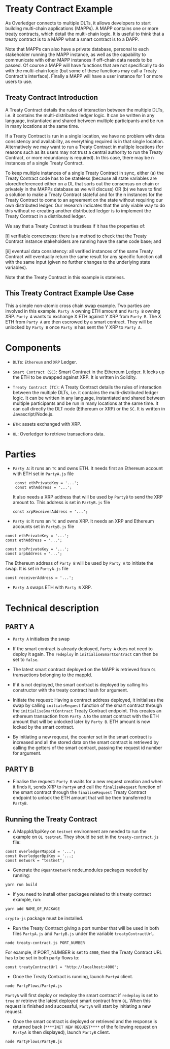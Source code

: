 # Treaty Contract Example

As Overledger connects to multiple DLTs, it allows developers to start building multi-chain applications (MAPPs). A MAPP contains one or more treaty contracts, which detail the multi-chain logic. It is useful to think that a treaty contract is to a MAPP what a smart contract is to a DAPP. 

Note that MAPPs can also have a private database, personal to each stakeholder running the MAPP instance, as well as the capability to communicate with other MAPP instances if off-chain data needs to be passed. Of course a MAPP will have functions that are not specifically to do with the multi-chain logic (but some of these functions may call a Treaty Contract's interface). Finally a MAPP will have a user instance for 1 or more users to use.


## Treaty Contract Introduction

A Treaty Contract details the rules of interaction between the multiple DLTs, i.e. it contains the multi-distributed ledger logic. It can be written in any language, instantiated and shared between multiple participants and be run in many locations at the same time.

If a Treaty Contract is run in a single location, we have no problem with data consistency and availability, as everything required is in that single location. Alternatively we may want to run a Treaty Contract in multiple locations (for reasons such as its users may not trust a central authority to run the Treaty Contract, or more redundancy is required). In this case, there may be n instances of a single Treaty Contract. 

To keep multiple instances of a single Treaty Contract in sync, either (a) the Treaty Contract code has to be stateless (because all state variables are stored/referenced either on a DL that sorts out the consensus on chain or privately in the MAPPs database as we will discuss) OR (b) we have to find a solution to make a Treaty Contract stateful and for the n instances for the Treaty Contract to come to an agreement on the state without requiring our own distributed ledger. Our research indicates that the only viable way to do this without re-creating another distributed ledger is to implement the Treaty Contract in a distributed ledger.

We say that a Treaty Contract is trustless if it has the properties of:

[i] verifiable correctness: there is a method to check that the Treaty Contract instance stakeholders are running have the same code base; and

[ii] eventual data consistency: all verified instances of the same Treaty Contract will eventually return the same result for any specific function call with the same input (given no further changes to the underlying state variables).

Note that the Treaty Contract in this example is stateless.

## This Treaty Contract Example Use Case

This a simple non-atomic cross chain swap example.
Two parties are involved in this example. `Party A` owning ETH amount and `Party B` owning XRP. `Party A` wants to exchange X ETH against Y XRP from `Party B`. The X ETH from `Party A` are then escrowed by a smart contract. They will be unlocked by `Party B` once `Party B` has sent the Y XRP to `Party A`.


# Components

* `DLT`s: `Ethereum` and `XRP` Ledger.

* `Smart Contract (SC)`: Smart Contract in the Ethereum Ledger. It locks up the ETH to be swapped against XRP. It is written in Solidity.

* `Treaty Contract (TC)`: A Treaty Contract details the rules of interaction between the multiple DLTs, i.e. it contains the multi-distributed ledger logic. It can be written in any language, instantiated and shared between multiple participants and be run in many locations at the same time. It can call directly the DLT node (Ethereum or XRP) or the `SC`. It is written in Javascript/Node.js.

* `ETH`: assets exchanged with XRP.

* `OL`: Overledger to retrieve transactions data.

# Parties

* `Party A`: it runs an `TC` and owns ETH. It needs first an Ethereum account with ETH set in `PartyA.js` file

   ```
    const ethPrivateKey = '...';
    const ethAddress = '...';
    ```
    It also needs a XRP address that will be used by `PartyB` to send the XRP amount to. This address is set in `PartyB.js` file

    ```
    const xrpReceiverAddress = '...';
    ```


* `Party B`: it runs an `TC` and owns XRP. It needs an XRP and Ethereum accounts set in `PartyB.js` file 

```
const ethPrivateKey = '...';
const ethAddress = '...';
```

```
const xrpPrivateKey = '...';
const xrpAddress = '...';
```

The Ethereum address of `Party B` will be used by `Party A` to initiate the swap. It is set in `PartyA.js` file

```
const receiverAddress = '...';
```


* `Party A` swaps ETH with `Party B` XRP.


# Technical description

## PARTY A

* `Party A` initialises the swap 

* If the smart contract is already deployed, `Party A` does not need to deploy it again. The `redeploy` in `initialiseSmartContract` can then be set to `false`.

* The latest smart contract deployed on the MAPP is retrieved from `OL` transactions belonging to the mappId.

* If it is not deployed, the smart contract is deployed by calling his constructor with the treaty contract hash for argument.

* Initiate the request: Having a contract address deployed, it initialises the swap by calling `initiateRequest` function of the smart contract through the `initialiseSmartContract` Treaty Contract endpoint.
 This creates an ethereum transaction from `Party A` to the smart contract with the ETH amount that will be unlocked later by `Party B`. ETH amount is now locked by the smart contract.
 * By initiating a new request, the counter set in the smart contract is increased and all the stored data on the smart contract is retrieved by calling the getters of the smart contract, passing the request id number for argument.

## PARTY B

* Finalise the request: `Party B` waits for a new request creation and when it finds it, sends XRP to `PartyA` and call the `finaliseRequest` function of the smart contract through the `finaliseRequest` Treaty Contract endpoint to unlock the ETH amount that will be then transferred to `PartyB`.



## Running the Treaty Contract

* A MappId/bpiKey on `testnet` environment are needed to run the example on `OL testnet`. They should be set in the `treaty-contract.js` file:

```
const overledgerMappId = '...';
const OverledgerBpiKey = '...;
const network = "testnet";
```

* Generate the `@quantnetwork` node_modules packages needed by running:

``` 
yarn run build

```

* If you need to install other packages related to this treaty contract example, run:

```
yarn add NAME_OF_PACKAGE

```
`crypto-js` package must be installed.

* Run the Treaty Contract giving a port number that will be used in both files `PartyA.js` and `PartyB.js` under the variable `treatyContractUrl`.

 ```
 node treaty-contract.js PORT_NUMBER
 ```

For example, if PORT_NUMBER is set to `4000`, then the Treaty Contract URL has to be set in both party flows to:

```
const treatyContractUrl = "http://localhost:4000";
``` 

* Once the Treaty Contract is running, launch `PartyA` client. 

```
node PartyFlows/PartyA.js
```

 `PartyA` will first deploy or redeploy the smart contract if `redeploy` is set to `true` or retrieve the latest deployed smart contract from `OL`. When this request is finished and successful, `PartyA` will start by initiating a new request.

 * Once the smart contract is deployed or retrieved and the response is returned back (`****INIT NEW REQUEST****` of the following request on `PartyA` is then displayed), launch `PartyB` client.

 ```
 node PartyFlows/PartyB.js
 ```










